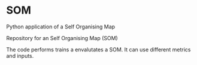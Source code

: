# SOM
Python application of a Self Organising Map

Repository for an Self Organising Map (SOM)

The code performs trains a envalutates a SOM. It can use different metrics and inputs.

